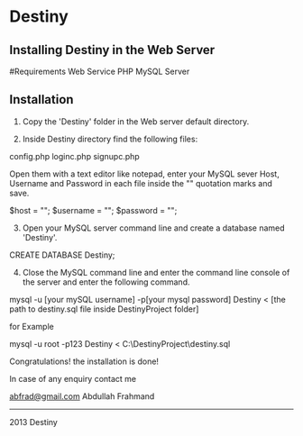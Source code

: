 # Destiny

Installing Destiny in the Web Server
------------------------------------
#Requirements
Web Service
PHP
MySQL Server 

Installation
------------------------------------


1. Copy the 'Destiny' folder in the Web server default directory.

2. Inside Destiny directory find the following files:

config.php
loginc.php
signupc.php

Open them with a text editor like notepad, enter your MySQL sever Host, Username and Password in each file inside the "" quotation marks and save.

$host       = "";
$username   = "";
$password   = "";

3. Open your MySQL server command line and create a database named 'Destiny'.

CREATE DATABASE Destiny;

4. Close the MySQL command line and enter the command line console of the server and enter the following command.

mysql -u [your mySQL username] -p[your mysql password] Destiny < [the path to destiny.sql file inside DestinyProject folder]

for Example

mysql -u root -p123 Destiny < C:\DestinyProject\destiny.sql


Congratulations! the installation is done!

In case of any enquiry contact me 

abfrad@gmail.com
Abdullah Frahmand

-----------------------------------------

2013 Destiny 
